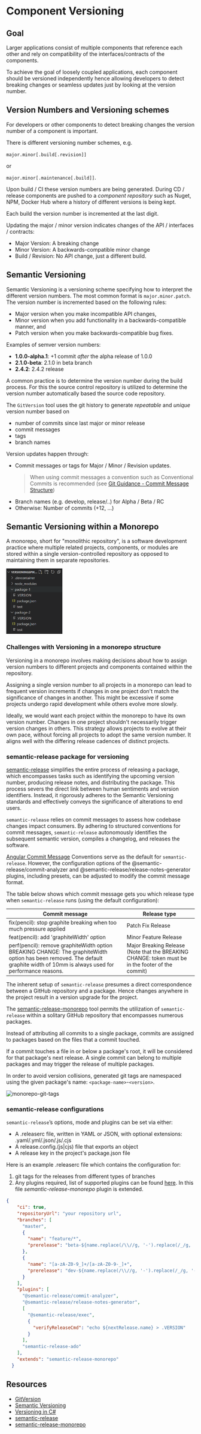 # Component Versioning

## Goal

Larger applications consist of multiple components that reference each other and rely on compatibility of the interfaces/contracts of the components.

To achieve the goal of loosely coupled applications, each component should be versioned independently hence allowing developers to detect breaking changes or seamless updates just by looking at the version number.

## Version Numbers and Versioning schemes

For developers or other components to detect breaking changes the version number of a component is important.

There is different versioning number schemes, e.g.

`major.minor[.build[.revision]]`

or

`major.minor[.maintenance[.build]]`.

Upon build / CI these version numbers are being generated. During CD / release components are pushed to a *component repository* such as Nuget, NPM, Docker Hub where a history of different versions is being kept.

Each build the version number is incremented at the last digit.

Updating the major / minor version indicates changes of the API / interfaces / contracts:

* Major Version: A breaking change
* Minor Version: A backwards-compatible minor change
* Build / Revision: No API change, just a different build.

## Semantic Versioning

Semantic Versioning is a versioning scheme specifying how to interpret the different version numbers. The most common format is `major.minor.patch`. The version number is incremented based on the following rules:

* Major version when you make incompatible API changes,
* Minor version when you add functionality in a backwards-compatible manner, and
* Patch version when you make backwards-compatible bug fixes.

Examples of semver version numbers:

* **1.0.0-alpha.1**: +1 commit *after* the alpha release of 1.0.0
* **2.1.0-beta**: 2.1.0 in beta branch
* **2.4.2**: 2.4.2 release

A common practice is to determine the version number during the build process. For this the source control repository is utilized to determine the version number automatically based the source code repository.

The `GitVersion` tool uses the git history to generate *repeatable* and *unique* version number based on

* number of commits since last major or minor release
* commit messages
* tags
* branch names

Version updates happen through:

* Commit messages or tags for Major / Minor / Revision updates.
  > When using commit messages a convention such as Conventional Commits is recommended (see [Git Guidance - Commit Message Structure](git-guidance/README.md#commit-message-structure))
* Branch names (e.g. develop, release/..) for Alpha / Beta / RC
* Otherwise: Number of commits (+12, ...)

## Semantic Versioning within a Monorepo

A monorepo, short for "monolithic repository", is a software development practice where multiple related projects, components, or modules are stored within a single version-controlled repository as opposed to maintaining them in separate repositories.

<img src="./assets/monorepo.png" alt="drawing" width="150"/>

### Challenges with Versioning in a monorepo structure

Versioning in a monorepo involves making decisions about how to assign version numbers to different projects and components contained within the repository.

Assigning a single version number to all projects in a monorepo can lead to frequent version increments if changes in one project don't match the significance of changes in another. This might be excessive if some projects undergo rapid development while others evolve more slowly.

Ideally, we would want each project within the monorepo to have its own version number. Changes in one project shouldn't necessarily trigger version changes in others.
This strategy allows projects to evolve at their own pace, without forcing all projects to adopt the same version number. It aligns well with the differing release cadences of distinct projects.

### semantic-release package for versioning

[semantic-release](https://github.com/semantic-release/semantic-release) simplifies the entire process of releasing a package, which encompasses tasks such as identifying the upcoming version number, producing release notes, and distributing the package. This process severs the direct link between human sentiments and version identifiers. Instead, it rigorously adheres to the Semantic Versioning standards and effectively conveys the significance of alterations to end users.

`semantic-release` relies on commit messages to assess how codebase changes impact consumers. By adhering to structured conventions for commit messages, `semantic-release` autonomously identifies the subsequent semantic version, compiles a changelog, and releases the software.

[Angular Commit Message](https://gist.github.com/brianclements/841ea7bffdb01346392c) Conventions serve as the default for `semantic-release`. However, the configuration options of the @semantic-release/commit-analyzer and @semantic-release/release-notes-generator plugins, including presets, can be adjusted to modify the commit message format.

The table below shows which commit message gets you which release type when `semantic-release` runs (using the default configuration):

| Commit message                                                                                                                                                                               | Release type                                                                                            |
|----------------------------------------------------------------------------------------------------------------------------------------------------------------------------------------------|---------------------------------------------------------------------------------------------------------|
| fix(pencil): stop graphite breaking when too much pressure applied                                                                                                                           | Patch Fix Release                                                                                       |
| feat(pencil): add 'graphiteWidth' option                                                                                                                                                     | Minor Feature Release                                                                                   |
| perf(pencil): remove graphiteWidth option   <br>     BREAKING CHANGE: The graphiteWidth option has been removed.  The default graphite width of 10mm is always used for performance reasons. | Major Breaking Release <br> (Note that the BREAKING CHANGE:  token must be in the footer of the commit) |

The inherent setup of `semantic-release` presumes a direct correspondence between a GitHub repository and a package. Hence changes anywhere in the project result in a version upgrade for the project.

The [semantic-release-monorepo](https://github.com/pmowrer/semantic-release-monorepo) tool permits the utilization of `semantic-release` within a solitary GitHub repository that encompasses numerous packages.

Instead of attributing all commits to a single package, commits are assigned to packages based on the files that a commit touched.

If a commit touches a file in or below a package's root, it will be considered for that package's next release. A single commit can belong to multiple packages and may trigger the release of multiple packages.

In order to avoid version collisions, generated git tags are namespaced using the given package's name: `<package-name>`-`<version>`.

![monorepo-git-tags](./assets/monorepo-git-tags.png)

### semantic-release configurations

`semantic-release`’s options, mode and plugins can be set via either:
<!-- // cSpell:ignore releaserc -->
* A .releaserc file, written in YAML or JSON, with optional extensions: .yaml/.yml/.json/.js/.cjs
* A release.config.(js|cjs) file that exports an object
* A release key in the project's package.json file

Here is an example .releaserc file which contains the configuration for:

1. git tags for the releases from different types of branches
2. Any plugins required, list of supported plugins can be found [here](https://semantic-release.gitbook.io/semantic-release/extending/plugins-list). In this file *semantic-release-monorepo* plugin is extended.

```json
{
    "ci": true,
    "repositoryUrl": "your repository url",
    "branches": [
      "master",
      {
        "name": "feature/*",
        "prerelease": "beta-${name.replace(/\\//g, '-').replace(/_/g, '-')}"
      },
      {
        "name": "[a-zA-Z0-9_]+/[a-zA-Z0-9-_]+",
        "prerelease": "dev-${name.replace(/\\//g, '-').replace(/_/g, '--')}"
      }
    ],
    "plugins": [
      "@semantic-release/commit-analyzer",
      "@semantic-release/release-notes-generator",
      [
        "@semantic-release/exec",
        {
          "verifyReleaseCmd": "echo ${nextRelease.name} > .VERSION"
        }
      ],
      "semantic-release-ado"
    ],
    "extends": "semantic-release-monorepo"
  }
```

## Resources

* [GitVersion](https://gitversion.net/)
* [Semantic Versioning](https://semver.org/)
* [Versioning in C#](https://learn.microsoft.com/en-us/dotnet/csharp/versioning)
* [semantic-release](https://github.com/semantic-release/semantic-release)
* [semantic-release-monorepo](https://github.com/pmowrer/semantic-release-monorepo)
